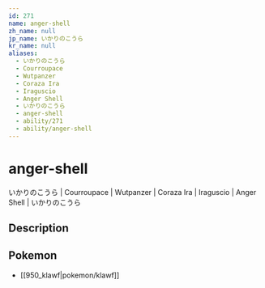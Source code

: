 ```yaml
---
id: 271
name: anger-shell
zh_name: null
jp_name: いかりのこうら
kr_name: null
aliases:
  - いかりのこうら
  - Courroupace
  - Wutpanzer
  - Coraza Ira
  - Iraguscio
  - Anger Shell
  - いかりのこうら
  - anger-shell
  - ability/271
  - ability/anger-shell
---
```

# anger-shell

いかりのこうら | Courroupace | Wutpanzer | Coraza Ira | Iraguscio | Anger Shell | いかりのこうら

## Description



## Pokemon

- [[950_klawf|pokemon/klawf]]

